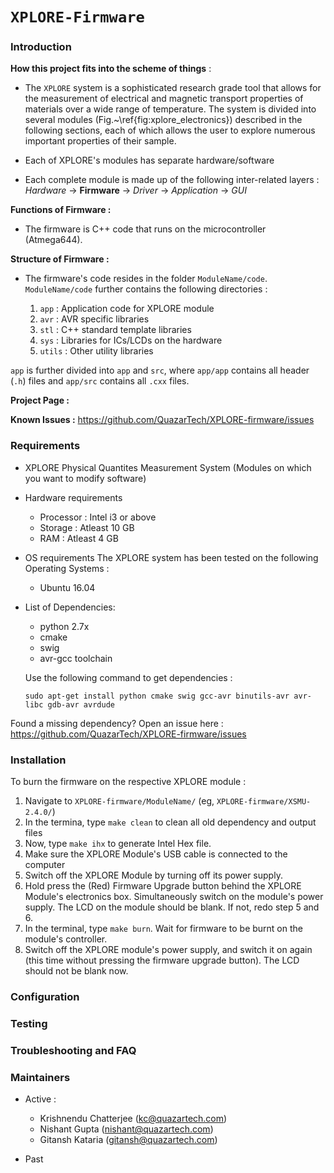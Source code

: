 # ``XPLORE-Firmware``

### Introduction

**How this project fits into the scheme of things** :
- The ``XPLORE`` system is a sophisticated research grade tool that allows for the measurement of  electrical and magnetic transport properties of materials over a wide range of temperature. The system is divided into several modules (Fig.~\ref{fig:xplore_electronics}) described in the following sections, each of which allows the user to explore numerous important properties of their sample.

<!--- Add XPLORE image --->

- Each of XPLORE's modules has separate hardware/software

- Each complete module is made up of the following inter-related layers :
*Hardware* -> **Firmware** -> *Driver* -> *Application* -> *GUI*

**Functions of Firmware :**
- The firmware is C++ code that runs on the microcontroller (Atmega644).

**Structure of Firmware :**
- The firmware's code resides in the folder `ModuleName/code`. `ModuleName/code` further contains the following directories :

    1. `app`   : Application code for XPLORE module
    2. `avr`   : AVR specific libraries
    3. `stl`   : C++ standard template libraries
    4. `sys`   : Libraries for ICs/LCDs on the hardware
    5. `utils` : Other utility libraries
    
`app` is further divided into `app` and `src`, where `app/app` contains all header (`.h`) files and `app/src` contains all `.cxx` files.

**Project Page :**

**Known Issues :** https://github.com/QuazarTech/XPLORE-firmware/issues

### Requirements

- XPLORE Physical Quantites Measurement System (Modules on which you want to modify software)

- Hardware requirements
  - Processor : Intel i3 or above
  - Storage : Atleast 10 GB
  - RAM : Atleast 4 GB

- OS requirements
  The XPLORE system has been tested on the following Operating Systems :
    - Ubuntu 16.04

- List of Dependencies:
  - python 2.7x
  - cmake
  - swig
  - avr-gcc toolchain
  
  Use the following command to get dependencies : 
  ```
  sudo apt-get install python cmake swig gcc-avr binutils-avr avr-libc gdb-avr avrdude
  ```
Found a missing dependency? Open an issue here : https://github.com/QuazarTech/XPLORE-firmware/issues

### Installation

To burn the firmware on the respective XPLORE module :

 1. Navigate to `XPLORE-firmware/ModuleName/` (eg, `XPLORE-firmware/XSMU-2.4.0/`)
 2. In the termina, type `make clean` to clean all old dependency and output files
 3. Now, type `make ihx` to generate Intel Hex file.
 4. Make sure the XPLORE Module's USB cable is connected to the computer
 5. Switch off the XPLORE Module by turning off its power supply.
 6. Hold press the (Red) Firmware Upgrade button behind the XPLORE Module's electronics box. Simultaneously switch on the module's power supply. The LCD on the module should be blank. If not, redo step 5 and 6.
 7. In the terminal, type `make burn`. Wait for firmware to be burnt on the module's controller.
 8. Switch off the XPLORE module's power supply, and switch it on again (this time without pressing the firmware upgrade button). The LCD should not be blank now.

### Configuration


### Testing


### Troubleshooting and FAQ


### Maintainers

- Active :
  - Krishnendu Chatterjee (kc@quazartech.com)
  - Nishant Gupta (nishant@quazartech.com)
  - Gitansh Kataria (gitansh@quazartech.com)

- Past